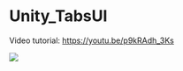 # Unity_TabsUI

Video tutorial: https://youtu.be/p9kRAdh_3Ks

<a href="https://youtu.be/p9kRAdh_3Ks"><img src="https://img.youtube.com/vi/jZ_cuxTPPsA/default.jpg" /></a>

